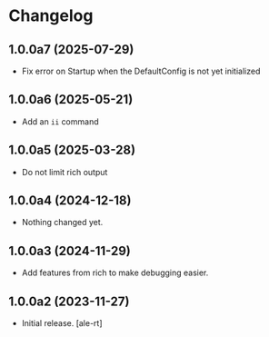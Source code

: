 # Changelog


## 1.0.0a7 (2025-07-29)


- Fix error on Startup when the DefaultConfig is not yet initialized


## 1.0.0a6 (2025-05-21)


- Add an `ii` command


## 1.0.0a5 (2025-03-28)


- Do not limit rich output


## 1.0.0a4 (2024-12-18)


- Nothing changed yet.


## 1.0.0a3 (2024-11-29)

- Add features from rich to make debugging easier.


## 1.0.0a2 (2023-11-27)

- Initial release.
  [ale-rt]
